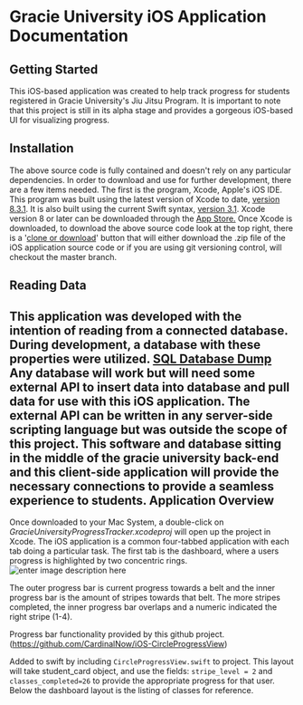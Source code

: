 Gracie University iOS Application Documentation
===============================================

Getting Started
---------------
This iOS-based application was created to help track progress for students registered in Gracie University's Jiu Jitsu Program. It is important to note that this project is still in its alpha stage and provides a gorgeous iOS-based UI for visualizing progress. 

Installation
------------

The above source code is fully contained and doesn't rely on any particular dependencies. In order to download and use for further development, there are a few items needed.
The first is the program, Xcode, Apple's iOS IDE. This program was built using the latest version of Xcode to date, [version 8.3.1](https://developer.apple.com/swift/blog/?id=36). It is also built using the current Swift syntax, [version 3.1](https://developer.apple.com/swift/blog/?id=36).
Xcode version 8 or later can be downloaded through the [App Store.](https://www.google.com/url?sa=t&rct=j&q=&esrc=s&source=web&cd=3&cad=rja&uact=8&ved=0ahUKEwiP9Zueht_TAhVEslQKHVD7CkkQFggzMAI&url=https://itunes.apple.com/us/app/xcode/id497799835?mt=12&usg=AFQjCNGrxKmVtXUdvUU3MhqZhP4MHT6Gtg&sig2=ZO3nnvsdGrUpyTkduydrZA)
Once Xcode is downloaded, to download the above source code look at the top right, there is a '[clone or download](https://github.com/adambeee/gracieuniversityiOS.git)' button that will either download the .zip file of the iOS application source code or if you are using git versioning control, will checkout the master branch. 

Reading Data
------------
This application was developed with the intention of reading from a connected database. During development, a database with these properties were utilized. 
[SQL Database Dump](https://cdn.pbrd.co/images/3BImR8zMv.png)
Any database will work but will need some external API to insert data into database and pull data for use with this iOS application. The external API can be written in any server-side scripting language but was outside the scope of this project. This software and database sitting in the middle of the gracie university back-end and this client-side application will provide the necessary connections to provide a seamless experience to students. 
Application Overview
--------
Once downloaded to your Mac System, a double-click on *GracieUniversityProgressTracker.xcodeproj* will open up the project in Xcode. 
The iOS application is a common four-tabbed application with each tab doing a particular task. 
The first tab is the dashboard, where a users progress is highlighted by two concentric rings. 
![enter image description here](https://cdn.pbrd.co/images/mlUjZzAd.png)

The outer progress bar is current progress towards a belt and the inner progress bar is the amount of stripes towards that belt. The more stripes completed, the inner progress bar overlaps and a numeric indicated the right stripe (1-4).

Progress bar functionality provided by this github project.
(https://github.com/CardinalNow/iOS-CircleProgressView)

Added to swift by including `CircleProgressView.swift` to project. 
This layout will take student_card object, and use the fields: `stripe_level = 2` and `classes_completed=26` to provide the appropriate progress for that user. 
Below the dashboard layout is the listing of classes for reference. 

